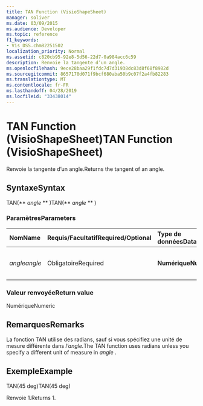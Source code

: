 ```yaml
---
title: TAN Function (VisioShapeSheet)
manager: soliver
ms.date: 03/09/2015
ms.audience: Developer
ms.topic: reference
f1_keywords:
- Vis_DSS.chm82251502
localization_priority: Normal
ms.assetid: c820cb95-92e8-5d56-22d7-0a984acc6c59
description: Renvoie la tangente d’un angle.
ms.openlocfilehash: 9ece28baa29f1fdc7d7d31938dc83d8f68f8982d
ms.sourcegitcommit: 8657170d071f9bcf680aba50b9c07f2a4fb82283
ms.translationtype: MT
ms.contentlocale: fr-FR
ms.lasthandoff: 04/28/2019
ms.locfileid: "33438014"
---
```

# <a name="tan-function-visioshapesheet"></a><span data-ttu-id="d1ed1-103">TAN Function (VisioShapeSheet)</span><span class="sxs-lookup"><span data-stu-id="d1ed1-103">TAN Function (VisioShapeSheet)</span></span>

<span data-ttu-id="d1ed1-104">Renvoie la tangente d’un angle.</span><span class="sxs-lookup"><span data-stu-id="d1ed1-104">Returns the tangent of an angle.</span></span>
  
## <a name="syntax"></a><span data-ttu-id="d1ed1-105">Syntaxe</span><span class="sxs-lookup"><span data-stu-id="d1ed1-105">Syntax</span></span>

<span data-ttu-id="d1ed1-106">TAN(\*\* *angle* \*\* )</span><span class="sxs-lookup"><span data-stu-id="d1ed1-106">TAN(\*\* *angle* \*\* )</span></span> 
  
### <a name="parameters"></a><span data-ttu-id="d1ed1-107">Paramètres</span><span class="sxs-lookup"><span data-stu-id="d1ed1-107">Parameters</span></span>

|<span data-ttu-id="d1ed1-108">**Nom**</span><span class="sxs-lookup"><span data-stu-id="d1ed1-108">**Name**</span></span>|<span data-ttu-id="d1ed1-109">**Requis/Facultatif**</span><span class="sxs-lookup"><span data-stu-id="d1ed1-109">**Required/Optional**</span></span>|<span data-ttu-id="d1ed1-110">**Type de données**</span><span class="sxs-lookup"><span data-stu-id="d1ed1-110">**Data Type**</span></span>|<span data-ttu-id="d1ed1-111">**Description**</span><span class="sxs-lookup"><span data-stu-id="d1ed1-111">**Description**</span></span>|
|:-----|:-----|:-----|:-----|
| <span data-ttu-id="d1ed1-112">_angle_</span><span class="sxs-lookup"><span data-stu-id="d1ed1-112">_angle_</span></span> <br/> |<span data-ttu-id="d1ed1-113">Obligatoire</span><span class="sxs-lookup"><span data-stu-id="d1ed1-113">Required</span></span>  <br/> |<span data-ttu-id="d1ed1-114">**Numérique**</span><span class="sxs-lookup"><span data-stu-id="d1ed1-114">**Numeric**</span></span> <br/> |<span data-ttu-id="d1ed1-115">Angle de laquelle obtenir la tangente.</span><span class="sxs-lookup"><span data-stu-id="d1ed1-115">The angle of which to get the tangent.</span></span>  <br/> |
   
### <a name="return-value"></a><span data-ttu-id="d1ed1-116">Valeur renvoyée</span><span class="sxs-lookup"><span data-stu-id="d1ed1-116">Return value</span></span>

<span data-ttu-id="d1ed1-117">Numérique</span><span class="sxs-lookup"><span data-stu-id="d1ed1-117">Numeric</span></span>
  
## <a name="remarks"></a><span data-ttu-id="d1ed1-118">Remarques</span><span class="sxs-lookup"><span data-stu-id="d1ed1-118">Remarks</span></span>

<span data-ttu-id="d1ed1-119">La fonction TAN utilise des radians, sauf si vous spécifiez une unité de mesure différente dans *l’angle.*</span><span class="sxs-lookup"><span data-stu-id="d1ed1-119">The TAN function uses radians unless you specify a different unit of measure in  *angle*  .</span></span> 
  
## <a name="example"></a><span data-ttu-id="d1ed1-120">Exemple</span><span class="sxs-lookup"><span data-stu-id="d1ed1-120">Example</span></span>

<span data-ttu-id="d1ed1-121">TAN(45 deg)</span><span class="sxs-lookup"><span data-stu-id="d1ed1-121">TAN(45 deg)</span></span> 
  
<span data-ttu-id="d1ed1-122">Renvoie 1.</span><span class="sxs-lookup"><span data-stu-id="d1ed1-122">Returns 1.</span></span> 
  


